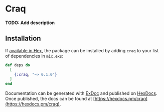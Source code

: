 # Craq

**TODO: Add description**

## Installation

If [available in Hex](https://hex.pm/docs/publish), the package can be installed
by adding `craq` to your list of dependencies in `mix.exs`:

```elixir
def deps do
  [
    {:craq, "~> 0.1.0"}
  ]
end
```

Documentation can be generated with [ExDoc](https://github.com/elixir-lang/ex_doc)
and published on [HexDocs](https://hexdocs.pm). Once published, the docs can
be found at [https://hexdocs.pm/craq](https://hexdocs.pm/craq).

